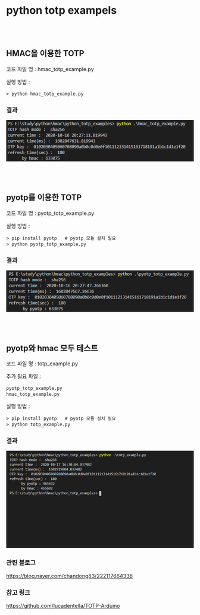# python totp exampels
<br><br>



## HMAC을 이용한 TOTP
코드 파일 명 : hmac_totp_example.py

실행 방법 : 


    > python hmac_totp_example.py

### 결과 

![blob/scr_hmac.png](blob/scr_hmac.png)


<br><br>

## pyotp를 이용한 TOTP
코드 파일 명 : pyotp_totp_example.py

실행 방법 : 

    > pip install pyotp   # pyotp 모듈 설치 필요
    > python pyotp_totp_example.py

### 결과 

![blob/scr_pyotp.png](blob/scr_pyotp.png)


<br><br>

## pyotp와 hmac 모두 테스트

코드 파일 명 : totp_example.py

추가 필요 파일 :

    pyotp_totp_example.py
    hmac_totp_example.py

실행 방법 : 

    > pip install pyotp   # pyotp 모듈 설치 필요
    > python totp_example.py

### 결과 

![blob/scr_pyotp.png](blob/scr_both.png)


### 관련 블로그

https://blog.naver.com/chandong83/222117664338

### 참고 링크

https://github.com/lucadentella/TOTP-Arduino